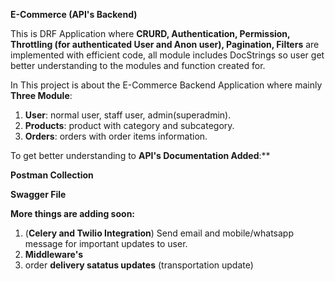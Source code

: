 **E-Commerce (API's Backend)**

This is DRF Application where **CRURD, Authentication, Permission, Throttling (for authenticated User and Anon user), Pagination, Filters** are implemented with efficient code, all module includes DocStrings so user get better understanding to the modules and function created for.

In This project is about the E-Commerce Backend Application where mainly **Three Module**:
1. **User**: normal user, staff user, admin(superadmin).
2. **Products**: product with category and subcategory.
3. **Orders**: orders with order items information.

To get better understanding to **API's Documentation Added**:**

**Postman Collection**

**Swagger File**




**More things are adding soon:**
1. (**Celery and Twilio Integration**) Send email and mobile/whatsapp message for important updates to user.
2. **Middleware's**
3. order **delivery satatus updates** (transportation update)
   
